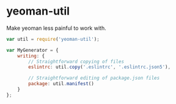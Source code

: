 # yeoman-util

Make yeoman less painful to work with.

```javascript
var util = require('yeoman-util');

var MyGenerator = {
	writing: {
		// Straightforward copying of files
		eslintrc: util.copy('.eslintrc', '.eslintrc.json5'),

		// Straightforward editing of package.json files
		package: util.manifest()
	}
};
```
